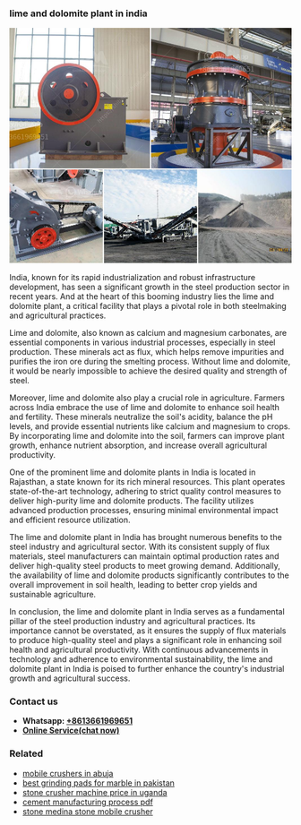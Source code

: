 <h3>lime and dolomite plant in india</h3><img src='1706773331.jpg' alt=''><p>India, known for its rapid industrialization and robust infrastructure development, has seen a significant growth in the steel production sector in recent years. And at the heart of this booming industry lies the lime and dolomite plant, a critical facility that plays a pivotal role in both steelmaking and agricultural practices.</p><p>Lime and dolomite, also known as calcium and magnesium carbonates, are essential components in various industrial processes, especially in steel production. These minerals act as flux, which helps remove impurities and purifies the iron ore during the smelting process. Without lime and dolomite, it would be nearly impossible to achieve the desired quality and strength of steel.</p><p>Moreover, lime and dolomite also play a crucial role in agriculture. Farmers across India embrace the use of lime and dolomite to enhance soil health and fertility. These minerals neutralize the soil's acidity, balance the pH levels, and provide essential nutrients like calcium and magnesium to crops. By incorporating lime and dolomite into the soil, farmers can improve plant growth, enhance nutrient absorption, and increase overall agricultural productivity.</p><p>One of the prominent lime and dolomite plants in India is located in Rajasthan, a state known for its rich mineral resources. This plant operates state-of-the-art technology, adhering to strict quality control measures to deliver high-purity lime and dolomite products. The facility utilizes advanced production processes, ensuring minimal environmental impact and efficient resource utilization.</p><p>The lime and dolomite plant in India has brought numerous benefits to the steel industry and agricultural sector. With its consistent supply of flux materials, steel manufacturers can maintain optimal production rates and deliver high-quality steel products to meet growing demand. Additionally, the availability of lime and dolomite products significantly contributes to the overall improvement in soil health, leading to better crop yields and sustainable agriculture.</p><p>In conclusion, the lime and dolomite plant in India serves as a fundamental pillar of the steel production industry and agricultural practices. Its importance cannot be overstated, as it ensures the supply of flux materials to produce high-quality steel and plays a significant role in enhancing soil health and agricultural productivity. With continuous advancements in technology and adherence to environmental sustainability, the lime and dolomite plant in India is poised to further enhance the country's industrial growth and agricultural success.</p><h3>Contact us</h3><ul><li><strong>Whatsapp:&nbsp;<a href="https://wa.me/8613661969651">+8613661969651</a></strong></li><li><a href="https://swt.shibang-china.com/?git&amp;zhl&amp;lime and dolomite plant in india"><strong>Online Service(chat now)</strong></a></li></ul><h3>Related</h3><ul><li><a href='mobile crushers in abuja.md'>mobile crushers in abuja</a></li><li><a href='best grinding pads for marble in pakistan.md'>best grinding pads for marble in pakistan</a></li><li><a href='stone crusher machine price in uganda.md'>stone crusher machine price in uganda</a></li><li><a href='cement manufacturing process pdf.md'>cement manufacturing process pdf</a></li><li><a href='stone medina stone mobile crusher.md'>stone medina stone mobile crusher</a></li></ul>